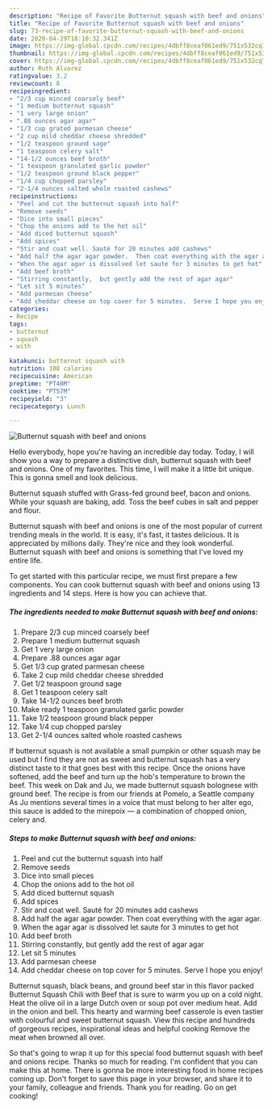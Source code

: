 ```yaml
---
description: "Recipe of Favorite Butternut squash with beef and onions"
title: "Recipe of Favorite Butternut squash with beef and onions"
slug: 73-recipe-of-favorite-butternut-squash-with-beef-and-onions
date: 2020-04-29T18:10:32.341Z
image: https://img-global.cpcdn.com/recipes/4dbff8ceaf061ed9/751x532cq70/butternut-squash-with-beef-and-onions-recipe-main-photo.jpg
thumbnail: https://img-global.cpcdn.com/recipes/4dbff8ceaf061ed9/751x532cq70/butternut-squash-with-beef-and-onions-recipe-main-photo.jpg
cover: https://img-global.cpcdn.com/recipes/4dbff8ceaf061ed9/751x532cq70/butternut-squash-with-beef-and-onions-recipe-main-photo.jpg
author: Ruth Alvarez
ratingvalue: 3.2
reviewcount: 8
recipeingredient:
- "2/3 cup minced coarsely beef"
- "1 medium butternut squash"
- "1 very large onion"
- ".88 ounces agar agar"
- "1/3 cup grated parmesan cheese"
- "2 cup mild cheddar cheese shredded"
- "1/2 teaspoon ground sage"
- "1 teaspoon celery salt"
- "14-1/2 ounces beef broth"
- "1 teaspoon granulated garlic powder"
- "1/2 teaspoon ground black pepper"
- "1/4 cup chopped parsley"
- "2-1/4 ounces salted whole roasted cashews"
recipeinstructions:
- "Peel and cut the butternut squash into half"
- "Remove seeds"
- "Dice into small pieces"
- "Chop the onions add to the hot oil"
- "Add diced butternut squash"
- "Add spices"
- "Stir and coat well. Sauté for 20 minutes add cashews"
- "Add half the agar agar powder.  Then coat everything with the agar agar."
- "When the agar agar is dissolved let saute for 3 minutes to get hot"
- "Add beef broth"
- "Stirring constantly,  but gently add the rest of agar agar"
- "Let sit 5 minutes"
- "Add parmesan cheese"
- "Add cheddar cheese on top cover for 5 minutes.  Serve I hope you enjoy!"
categories:
- Recipe
tags:
- butternut
- squash
- with

katakunci: butternut squash with 
nutrition: 108 calories
recipecuisine: American
preptime: "PT40M"
cooktime: "PT57M"
recipeyield: "3"
recipecategory: Lunch

---
```



![Butternut squash with beef and onions](https://img-global.cpcdn.com/recipes/4dbff8ceaf061ed9/751x532cq70/butternut-squash-with-beef-and-onions-recipe-main-photo.jpg)

Hello everybody, hope you're having an incredible day today. Today, I will show you a way to prepare a distinctive dish, butternut squash with beef and onions. One of my favorites. This time, I will make it a little bit unique. This is gonna smell and look delicious.

Butternut squash stuffed with Grass-fed ground beef, bacon and onions. While your squash are baking, add. Toss the beef cubes in salt and pepper and flour.

Butternut squash with beef and onions is one of the most popular of current trending meals in the world. It is easy, it's fast, it tastes delicious. It is appreciated by millions daily. They're nice and they look wonderful. Butternut squash with beef and onions is something that I've loved my entire life.


To get started with this particular recipe, we must first prepare a few components. You can cook butternut squash with beef and onions using 13 ingredients and 14 steps. Here is how you can achieve that.

<!--inarticleads1-->

##### The ingredients needed to make Butternut squash with beef and onions:

1. Prepare 2/3 cup minced coarsely beef
1. Prepare 1 medium butternut squash
1. Get 1 very large onion
1. Prepare .88 ounces agar agar
1. Get 1/3 cup grated parmesan cheese
1. Take 2 cup mild cheddar cheese shredded
1. Get 1/2 teaspoon ground sage
1. Get 1 teaspoon celery salt
1. Take 14-1/2 ounces beef broth
1. Make ready 1 teaspoon granulated garlic powder
1. Take 1/2 teaspoon ground black pepper
1. Take 1/4 cup chopped parsley
1. Get 2-1/4 ounces salted whole roasted cashews


If butternut squash is not available a small pumpkin or other squash may be used but I find they are not as sweet and butternut squash has a very distinct taste to it that goes best with this recipe. Once the onions have softened, add the beef and turn up the hob&#39;s temperature to brown the beef. This week on Dak and Ju, we made butternut squash bolognese with ground beef. The recipe is from our friends at Pomelo, a Seattle company As Ju mentions several times in a voice that must belong to her alter ego, this sauce is added to the mirepoix — a combination of chopped onion, celery and. 

<!--inarticleads2-->

##### Steps to make Butternut squash with beef and onions:

1. Peel and cut the butternut squash into half
1. Remove seeds
1. Dice into small pieces
1. Chop the onions add to the hot oil
1. Add diced butternut squash
1. Add spices
1. Stir and coat well. Sauté for 20 minutes add cashews
1. Add half the agar agar powder.  Then coat everything with the agar agar.
1. When the agar agar is dissolved let saute for 3 minutes to get hot
1. Add beef broth
1. Stirring constantly,  but gently add the rest of agar agar
1. Let sit 5 minutes
1. Add parmesan cheese
1. Add cheddar cheese on top cover for 5 minutes.  Serve I hope you enjoy!


Butternut squash, black beans, and ground beef star in this flavor packed Butternut Squash Chili with Beef that is sure to warm you up on a cold night. Heat the olive oil in a large Dutch oven or soup pot over medium heat. Add in the onion and bell. This hearty and warming beef casserole is even tastier with colourful and sweet butternut squash. View this recipe and hundreds of gorgeous recipes, inspirational ideas and helpful cooking Remove the meat when browned all over. 

So that's going to wrap it up for this special food butternut squash with beef and onions recipe. Thanks so much for reading. I'm confident that you can make this at home. There is gonna be more interesting food in home recipes coming up. Don't forget to save this page in your browser, and share it to your family, colleague and friends. Thank you for reading. Go on get cooking!
